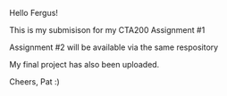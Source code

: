 Hello Fergus!

This is my submisison for my CTA200 Assignment #1

Assignment #2 will be available via the same respository

My final project has also been uploaded.

Cheers,
Pat :)
